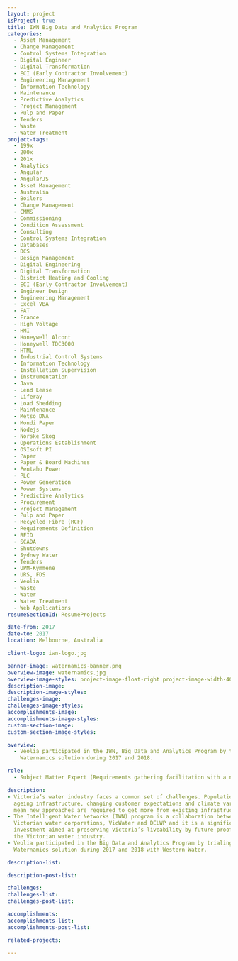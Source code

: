 ```yaml
---
layout: project
isProject: true
title: IWN Big Data and Analytics Program
categories:
  - Asset Management
  - Change Management
  - Control Systems Integration
  - Digital Engineer
  - Digital Transformation
  - ECI (Early Contractor Involvement)
  - Engineering Management
  - Information Technology
  - Maintenance
  - Predictive Analytics
  - Project Management
  - Pulp and Paper
  - Tenders
  - Waste
  - Water Treatment
project-tags:
  - 199x
  - 200x
  - 201x
  - Analytics
  - Angular
  - AngularJS
  - Asset Management
  - Australia
  - Boilers
  - Change Management
  - CMMS
  - Commissioning
  - Condition Assessment
  - Consulting
  - Control Systems Integration
  - Databases
  - DCS
  - Design Management
  - Digital Engineering
  - Digital Transformation
  - District Heating and Cooling
  - ECI (Early Contractor Involvement)
  - Engineer Design
  - Engineering Management
  - Excel VBA
  - FAT
  - France
  - High Voltage
  - HMI
  - Honeywell Alcont
  - Honeywell TDC3000
  - HTML
  - Industrial Control Systems
  - Information Technology
  - Installation Supervision
  - Instrumentation
  - Java
  - Lend Lease
  - Liferay
  - Load Shedding
  - Maintenance
  - Metso DNA
  - Mondi Paper
  - Nodejs
  - Norske Skog
  - Operations Establishment
  - OSIsoft PI
  - Paper
  - Paper & Board Machines
  - Pentaho Power
  - PLC
  - Power Generation
  - Power Systems
  - Predictive Analytics
  - Procurement
  - Project Management
  - Pulp and Paper
  - Recycled Fibre (RCF)
  - Requirements Definition
  - RFID
  - SCADA
  - Shutdowns
  - Sydney Water
  - Tenders
  - UPM-Kymmene
  - URS, FDS
  - Veolia
  - Waste
  - Water
  - Water Treatment
  - Web Applications
resumeSectionId: ResumeProjects

date-from: 2017
date-to: 2017
location: Melbourne, Australia

client-logo: iwn-logo.jpg

banner-image: waternamics-banner.png
overview-image: waternamics.jpg
overview-image-styles: project-image-float-right project-image-width-40
description-image:
description-image-styles:
challenges-image:
challenges-image-styles:
accomplishments-image:
accomplishments-image-styles:
custom-section-image:
custom-section-image-styles:

overview:
  - Veolia participated in the IWN, Big Data and Analytics Program by trialing the
    Waternamics solution during 2017 and 2018.

role:
  - Subject Matter Expert (Requirements gathering facilitation with a number of Victorian Water Utilities)

description:
- Victoria’s water industry faces a common set of challenges. Population growth,
  ageing infrastructure, changing customer expectations and climate variability
  mean new approaches are required to get more from existing infrastructure.
- The Intelligent Water Networks (IWN) program is a collaboration between the
  Victorian water corporations, VicWater and DELWP and it is a significant
  investment aimed at preserving Victoria’s liveability by future-proofing
  the Victorian water industry.
- Veolia participated in the Big Data and Analytics Program by trialing the
  Waternamics solution during 2017 and 2018 with Western Water.

description-list:

description-post-list:

challenges:
challenges-list:    
challenges-post-list:    

accomplishments:
accomplishments-list:    
accomplishments-post-list:    

related-projects:

---
```

